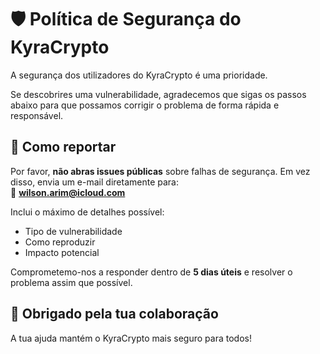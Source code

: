 # 🛡️ Política de Segurança do KyraCrypto

A segurança dos utilizadores do KyraCrypto é uma prioridade.

Se descobrires uma vulnerabilidade, agradecemos que sigas os passos abaixo para que possamos corrigir o problema de forma rápida e responsável.

## 🚨 Como reportar

Por favor, **não abras issues públicas** sobre falhas de segurança. Em vez disso, envia um e-mail diretamente para:  
📧 **wilson.arim@icloud.com**

Inclui o máximo de detalhes possível:
- Tipo de vulnerabilidade
- Como reproduzir
- Impacto potencial

Comprometemo-nos a responder dentro de **5 dias úteis** e resolver o problema assim que possível.

## 🤝 Obrigado pela tua colaboração

A tua ajuda mantém o KyraCrypto mais seguro para todos!
